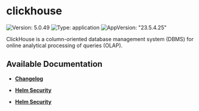 # clickhouse

![Version: 5.0.49](https://img.shields.io/badge/Version-5.0.49-informational?style=flat-square) ![Type: application](https://img.shields.io/badge/Type-application-informational?style=flat-square) ![AppVersion: "23.5.4.25"](https://img.shields.io/badge/AppVersion-"23.5.4.25"-informational?style=flat-square)

ClickHouse is a column-oriented database management system (DBMS) for online analytical processing of queries (OLAP).

## Available Documentation

- [**Changelog**](CHANGELOG)

- [**Helm Security**](container-security)

- [**Helm Security**](helm-security)

